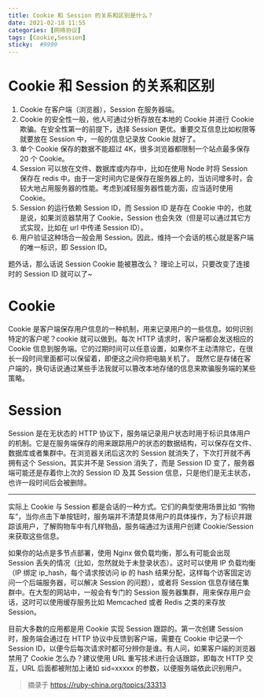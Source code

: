 ```yaml
---
title: Cookie 和 Session 的关系和区别是什么？
date: 2021-02-18 11:55
categories: [网络协议]
tags: [Cookie,Session]
sticky:  #9999
---
```


# Cookie 和 Session 的关系和区别
1. Cookie 在客户端（浏览器），Session 在服务器端。 
2. Cookie 的安全性一般，他人可通过分析存放在本地的 Cookie 并进行 Cookie 欺骗。在安全性第一的前提下，选择 Session 更优。重要交互信息比如权限等就要放在 Session 中，一般的信息记录放 Cookie 就好了。 
3. 单个 Cookie 保存的数据不能超过 4K，很多浏览器都限制一个站点最多保存 20 个 Cookie。 
4. Session 可以放在文件、数据库或内存中，比如在使用 Node 时将 Session 保存在 redis 中。由于一定时间内它是保存在服务器上的，当访问增多时，会较大地占用服务器的性能。考虑到减轻服务器性能方面，应当适时使用 Cookie。 
5. Session 的运行依赖 Session ID，而 Session ID 是存在 Cookie 中的，也就是说，如果浏览器禁用了 Cookie，Session 也会失效（但是可以通过其它方式实现，比如在 url 中传递 Session ID）。 
6. 用户验证这种场合一般会用 Session。因此，维持一个会话的核心就是客户端的唯一标识，即 Session ID。

题外话，那么话说 Session Cookie 能被篡改么？ 理论上可以，只要改变了连接时的 Session ID 就可以了~



# Cookie 
Cookie 是客户端保存用户信息的一种机制，用来记录用户的一些信息。如何识别特定的客户呢？cookie 就可以做到。每次 HTTP 请求时，客户端都会发送相应的 Cookie 信息到服务端。它的过期时间可以任意设置，如果你不主动清除它，在很长一段时间里面都可以保留着，即便这之间你把电脑关机了。
既然它是存储在客户端的，换句话说通过某些手法我就可以篡改本地存储的信息来欺骗服务端的某些策略。

# Session
Session 是在无状态的 HTTP 协议下，服务端记录用户状态时用于标识具体用户的机制。它是在服务端保存的用来跟踪用户的状态的数据结构，可以保存在文件、数据库或者集群中。在浏览器关闭后这次的 Session 就消失了，下次打开就不再拥有这个 Session。其实并不是 Session 消失了，而是 Session ID 变了，服务器端可能还是存着你上次的 Session ID 及其 Session 信息，只是他们是无主状态，也许一段时间后会被删除。

---
实际上 Cookie 与 Session 都是会话的一种方式。它们的典型使用场景比如 “购物车”，当你点击下单按钮时，服务端并不清楚具体用户的具体操作，为了标识并跟踪该用户，了解购物车中有几样物品，服务端通过为该用户创建 Cookie/Session 来获取这些信息。

如果你的站点是多节点部署，使用 Nginx 做负载均衡，那么有可能会出现 Session 丢失的情况（比如，忽然就处于未登录状态）。这时可以使用 IP 负载均衡（IP 绑定 ip_hash，每个请求按访问 ip 的 hash 结果分配，这样每个访客固定访问一个后端服务器，可以解决 Session 的问题），或者将 Session 信息存储在集群中。在大型的网站中，一般会有专门的 Session 服务器集群，用来保存用户会话，这时可以使用缓存服务比如 Memcached 或者 Redis 之类的来存放 Session。

目前大多数的应用都是用 Cookie 实现 Session 跟踪的。第一次创建 Session 时，服务端会通过在 HTTP 协议中反馈到客户端，需要在 Cookie 中记录一个 Session ID，以便今后每次请求时都可分辨你是谁。有人问，如果客户端的浏览器禁用了 Cookie 怎么办？建议使用 URL 重写技术进行会话跟踪，即每次 HTTP 交互，URL 后面都被附加上诸如 sid=xxxxx 的参数，以便服务端依此识别用户。


> 摘录于 https://ruby-china.org/topics/33313